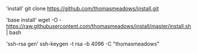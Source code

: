 'install'
git clone https://github.com/thomasmeadows/install.git

'base install'
wget -O - https://raw.githubusercontent.com/thomasmeadows/install/master/install.sh | bash

'ssh-rsa gen'
ssh-keygen -t rsa -b 4096 -C "thomasmeadows"
